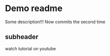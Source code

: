 # Demo readme
Some description!!!
Now commits the second time


## subheader
watch tutorial on youtube